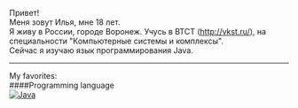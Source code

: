 Привет!    
Меня зовут Илья, мне 18 лет.    
Я живу в России, городе Воронеж. Учусь в ВТСТ (http://vkst.ru/), на специальности "Компьютерные системы и комплексы".    
Сейчас я изучаю язык программирования Java. 
_____
My favorites:    
####Programming language    
[![Java](https://img.shields.io/badge/-java-489EEB?logo=java&style=flat-square&logocolor=white)](https://google.com/)


